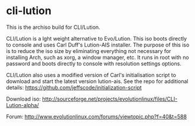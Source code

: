# cli-lution 

This is the archiso build for CLI/Lution.

 CLI/Lution is a lght weight alternative to Evo/Lution. This iso boots directly to console and uses Carl Duff's Lution-AIS installer. The purpose of this iso is to reduce the iso size by eliminating everything not necessary for installing Arch, such as xorg, a window manager, etc. It runs in root with no password and boots directly to console with resolution settings options.
  
CLI/Lution also uses a modified version of Carl's initialisation script to download and start the latest version lution-ais. See the repo for additional details: https://github.com/jeffscode/initialization-script 

Download iso: http://sourceforge.net/projects/evolutionlinux/files/CLI-Lution-alpha/

Forum: http://www.evolutionlinux.com/forums/viewtopic.php?f=40&t=588
  
  
  
 

